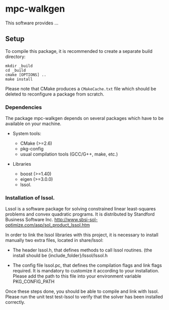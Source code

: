 mpc-walkgen
===========

This software provides ...

Setup
-----

To compile this package, it is recommended to create a separate build
directory:

    mkdir _build
    cd _build
    cmake [OPTIONS] ..
    make install

Please note that CMake produces a `CMakeCache.txt` file which should
be deleted to reconfigure a package from scratch.


### Dependencies

The package mpc-walkgen depends on several packages which
have to be available on your machine.

 - System tools:
   - CMake (>=2.6)
   - pkg-config
   - usual compilation tools (GCC/G++, make, etc.)

 - Libraries
   - boost (>=1.40)
   - eigen (>=3.0.0)
   - lssol.


### Installation of lssol.

Lssol is a software package for solving constrained linear least-squares problems and convex quadratic programs.
It is distributed by Standford Business Software Inc.
http://www.sbsi-sol-optimize.com/asp/sol_product_lssol.htm

In order to link the lssol libraries with this project, it is necessary
to install manually two extra files, located in share/lssol:
- The header lssol.h, that defines methods to call lssol routines.
  (the install should be {include_folder}/lssol/lssol.h

- The config file lssol.pc, that defines the compilation flags and link flags
   required. It is mandatory to customize it according to your installation.
   Please add the path to this file into your environment variable
   PKG_CONFIG_PATH

Once these steps done, you should be able to compile and link with lssol.
Please run the unit test test-lssol to verify that the solver has been installed
correctly.


